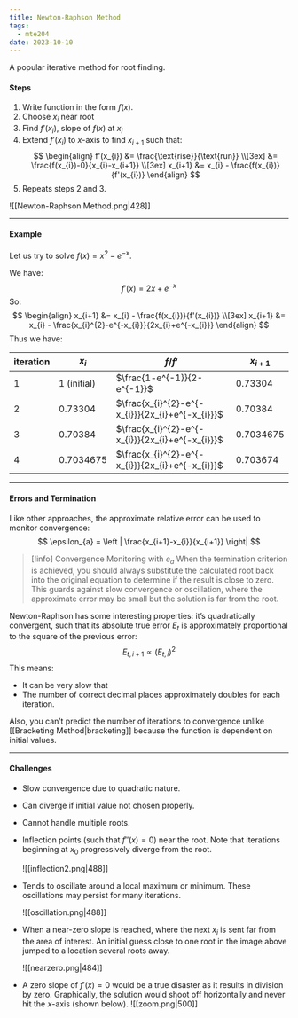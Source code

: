 ```yaml
---
title: Newton-Raphson Method
tags:
  - mte204
date: 2023-10-10
---
```

A popular iterative method for root finding.
#### Steps
1. Write function in the form $f(x)$.
1. Choose $x_{i}$ near root
2. Find $f'(x_{i})$, slope of $f(x)$ at $x_{i}$
3. Extend $f'(x_{i})$ to $x$-axis to find $x_{i+1}$ such that:
$$
\begin{align}
f'(x_{i}) &= \frac{\text{rise}}{\text{run}} \\[3ex]
&= \frac{f(x_{i})-0}{x_{i}-x_{i+1}} \\[3ex]
x_{i+1} &= x_{i} - \frac{f(x_{i})}{f'(x_{i})}
\end{align}
$$
4. Repeats steps 2 and 3.

![[Newton-Raphson Method.png|428]]

---
#### Example
Let us try to solve $f(x) = x^{2}-e^{-x}$. 

We have:
$$
f'(x) = 2x+e^{-x}
$$
So:
$$
\begin{align}
x_{i+1} &= x_{i} - \frac{f(x_{i})}{f'(x_{i})} \\[3ex]
x_{i+1} &= x_{i} - \frac{x_{i}^{2}-e^{-x_{i}}}{2x_{i}+e^{-x_{i}}}
\end{align}
$$
Thus we have:

| iteration | $x_i$       | $f/f'$                                           | $x_{i+1}$ |
| --------- | ----------- | ------------------------------------------------ | --------- |
| 1         | 1 (initial) | $\frac{1-e^{-1}}{2-e^{-1}}$                      | 0.73304   |
| 2         | 0.73304     | $\frac{x_{i}^{2}-e^{-x_{i}}}{2x_{i}+e^{-x_{i}}}$ | 0.70384   |
| 3         | 0.70384     | $\frac{x_{i}^{2}-e^{-x_{i}}}{2x_{i}+e^{-x_{i}}}$ | 0.7034675 |
| 4         | 0.7034675   | $\frac{x_{i}^{2}-e^{-x_{i}}}{2x_{i}+e^{-x_{i}}}$ | 0.703674  | 

---
#### Errors and Termination
Like other approaches, the approximate relative error can be used to monitor convergence:
$$
\epsilon_{a} = \left | \frac{x_{i+1}-x_{i}}{x_{i+1}} \right|
$$
>[!info] Convergence Monitoring with $e_{a}$
> When the termination criterion is achieved, you should always substitute the calculated root back into the original equation to determine if the result is close to zero. This guards against slow convergence or oscillation, where the approximate error may be small but the solution is far from the root.

Newton-Raphson has some interesting properties: it’s quadratically convergent, such that its absolute true error $E_{t}$ is approximately proportional to the square of the previous error:
$$
E_{t,i+1} \propto (E_{t, i})^{2}
$$
This means:
- It can be very slow that 
- The number of correct decimal places approximately doubles for each iteration.

Also, you can’t predict the number of iterations to convergence unlike [[Bracketing Method|bracketing]] because the function is dependent on initial values. 

---
#### Challenges

- Slow convergence due to quadratic nature.
- Can diverge if initial value not chosen properly.
- Cannot handle multiple roots.
- Inflection points (such that $f''(x) = 0$) near the root. Note that iterations beginning at $x_{0}$ progressively diverge from the root.
  
	![[inflection2.png|488]]
	

- Tends to oscillate around a local maximum or minimum. These oscillations may persist for many iterations.
  
	![[oscillation.png|488]]
	
 
 - When a near-zero slope is reached, where the next $x_{i}$ is sent far from the area of interest. An initial guess close to one root in the image above jumped to a location several roots away. 
   
	 ![[nearzero.png|484]]
	 

- A zero slope of $f'(x) = 0$ would be a true disaster as it results in division by zero. Graphically, the solution would shoot off horizontally and never hit the $x$-axis (shown below).
	![[zoom.png|500]]
